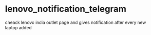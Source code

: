 # lenovo_notification_telegram
cheack lenovo india outlet page and gives notification after every new laptop added
